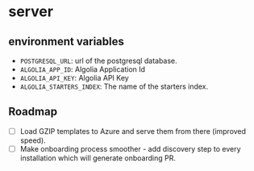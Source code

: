 # server

## environment variables

- `POSTGRESQL_URL`: url of the postgresql database.
- `ALGOLIA_APP_ID`: Algolia Application Id
- `ALGOLIA_API_KEY`: Algolia API Key
- `ALGOLIA_STARTERS_INDEX`: The name of the starters index.

## Roadmap

- [ ] Load GZIP templates to Azure and serve them from there (improved speed).
- [ ] Make onboarding process smoother - add discovery step to every installation which will generate onboarding PR.
